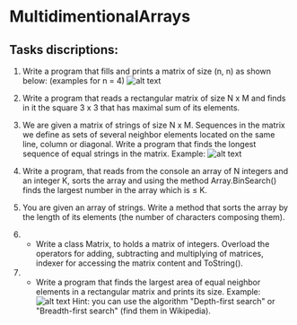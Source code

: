 # MultidimentionalArrays

## Tasks discriptions:

1. Write a program that fills and prints a matrix of size (n, n) as shown below: (examples for n = 4)
![alt text](https://github.com/Teodor92/MyTelerikProjectsAndHomeworks/blob/master/CSharpHomeworks/07.1.%20MultidimentionalArrays/TaskIMGs/Matrix.png "Matrix")

2. Write a program that reads a rectangular matrix of size N x M and finds in it the square 3 x 3 that has maximal sum of its elements.

3. We are given a matrix of strings of size N x M. Sequences in the matrix we define as sets of several neighbor elements located on the same line, column or diagonal. Write a program that finds the longest sequence of equal strings in the matrix. Example:
![alt text](https://github.com/Teodor92/MyTelerikProjectsAndHomeworks/blob/master/CSharpHomeworks/07.1.%20MultidimentionalArrays/TaskIMGs/StringMatrix.png "String Matrix")

4. Write a program, that reads from the console an array of N integers and an integer K, sorts the array and using the method Array.BinSearch() finds the largest number in the array which is ≤ K. 

5. You are given an array of strings. Write a method that sorts the array by the length of its elements (the number of characters composing them).

6. * Write a class Matrix, to holds a matrix of integers. Overload the operators for adding, subtracting and multiplying of matrices, indexer for accessing the matrix content and ToString().

7. * Write a program that finds the largest area of equal neighbor elements in a rectangular matrix and prints its size. Example:
![alt text](https://github.com/Teodor92/MyTelerikProjectsAndHomeworks/blob/master/CSharpHomeworks/07.1.%20MultidimentionalArrays/TaskIMGs/LargestArea.png "String Matrix")
Hint: you can use the algorithm "Depth-first search" or "Breadth-first search" (find them in Wikipedia).


